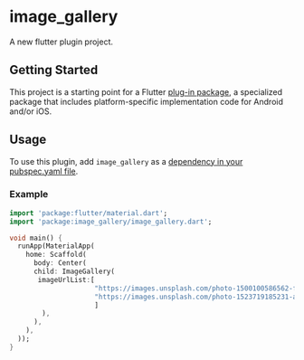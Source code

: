 # image_gallery

A new flutter plugin project.

## Getting Started

This project is a starting point for a Flutter
[plug-in package](https://flutter.dev/developing-packages/),
a specialized package that includes platform-specific implementation code for
Android and/or iOS.


## Usage
To use this plugin, add `image_gallery` as a [dependency in your pubspec.yaml file](https://flutter.io/platform-plugins/).


### Example

``` dart
import 'package:flutter/material.dart';
import 'package:image_gallery/image_gallery.dart';

void main() {
  runApp(MaterialApp(
    home: Scaffold(
      body: Center(
      child: ImageGallery(
       imageUrlList:[
                     "https://images.unsplash.com/photo-1500100586562-f75ff6540087?ixlib=rb-1.2.1&ixid=eyJhcHBfaWQiOjEyMDd9&auto=format&fit=crop&w=800&q=60",
                     "https://images.unsplash.com/photo-1523719185231-aff40a400361?ixlib=rb-1.2.1&ixid=eyJhcHBfaWQiOjEyMDd9&auto=format&fit=crop&w=800&q=60",
                     ]
        ),
      ),
    ),
  ));
}


```


